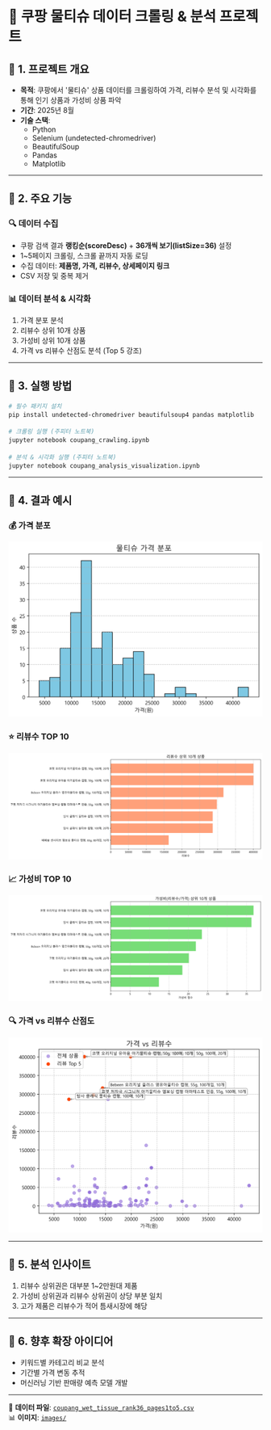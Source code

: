 # 🛒 쿠팡 물티슈 데이터 크롤링 & 분석 프로젝트

## 📌 1. 프로젝트 개요
- **목적**: 쿠팡에서 '물티슈' 상품 데이터를 크롤링하여 가격, 리뷰수 분석 및 시각화를 통해 인기 상품과 가성비 상품 파악
- **기간**: 2025년 8월
- **기술 스택**: 
  - Python
  - Selenium (undetected-chromedriver)
  - BeautifulSoup
  - Pandas
  - Matplotlib

---

## 📌 2. 주요 기능
### 🔍 데이터 수집
- 쿠팡 검색 결과 **랭킹순(scoreDesc)** + **36개씩 보기(listSize=36)** 설정
- 1~5페이지 크롤링, 스크롤 끝까지 자동 로딩
- 수집 데이터: **제품명, 가격, 리뷰수, 상세페이지 링크**
- CSV 저장 및 중복 제거

### 📊 데이터 분석 & 시각화
1. 가격 분포 분석
2. 리뷰수 상위 10개 상품
3. 가성비 상위 10개 상품
4. 가격 vs 리뷰수 산점도 분석 (Top 5 강조)

---

## 📌 3. 실행 방법
```bash
# 필수 패키지 설치
pip install undetected-chromedriver beautifulsoup4 pandas matplotlib

# 크롤링 실행 (주피터 노트북)
jupyter notebook coupang_crawling.ipynb

# 분석 & 시각화 실행 (주피터 노트북)
jupyter notebook coupang_analysis_visualization.ipynb
```

---

## 📌 4. 결과 예시

### 💰 가격 분포
![가격 분포](images/price_distribution.png)

### ⭐ 리뷰수 TOP 10
![리뷰수 Top 10](images/top10_reviews.png)

### 📈 가성비 TOP 10
![가성비 Top 10](images/top10_value.png)

### 🔍 가격 vs 리뷰수 산점도
![가격 vs 리뷰수](images/scatter_price_reviews.png)

---

## 📌 5. 분석 인사이트
1. 리뷰수 상위권은 대부분 1~2만원대 제품
2. 가성비 상위권과 리뷰수 상위권이 상당 부분 일치
3. 고가 제품은 리뷰수가 적어 틈새시장에 해당

---

## 📌 6. 향후 확장 아이디어
- 키워드별 카테고리 비교 분석
- 기간별 가격 변동 추적
- 머신러닝 기반 판매량 예측 모델 개발

---

📂 **데이터 파일**: [`coupang_wet_tissue_rank36_pages1to5.csv`](coupang_wet_tissue_rank36_pages1to5.csv)  
📊 **이미지**: [`images/`](images/)
